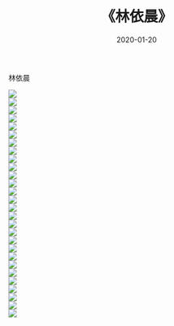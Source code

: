﻿---
layout: post
title:  《林依晨》
date:   2020-01-20
img: http://img.660000.xyz/Sharelink/壁纸/明星魅力/华人明星/林依晨/000.jpg
categories: [美女, 清纯, 唯美]
---

林依晨

 ![](http://img.660000.xyz/Sharelink/壁纸/明星魅力/华人明星/林依晨/001.jpg) <br>![](http://img.660000.xyz/Sharelink/壁纸/明星魅力/华人明星/林依晨/002.jpg) <br>![](http://img.660000.xyz/Sharelink/壁纸/明星魅力/华人明星/林依晨/003.jpg) <br>![](http://img.660000.xyz/Sharelink/壁纸/明星魅力/华人明星/林依晨/004.jpg) <br>![](http://img.660000.xyz/Sharelink/壁纸/明星魅力/华人明星/林依晨/005.jpg) <br>![](http://img.660000.xyz/Sharelink/壁纸/明星魅力/华人明星/林依晨/006.jpg) <br>![](http://img.660000.xyz/Sharelink/壁纸/明星魅力/华人明星/林依晨/007.jpg) <br>![](http://img.660000.xyz/Sharelink/壁纸/明星魅力/华人明星/林依晨/008.jpg) <br>![](http://img.660000.xyz/Sharelink/壁纸/明星魅力/华人明星/林依晨/009.jpg) <br>![](http://img.660000.xyz/Sharelink/壁纸/明星魅力/华人明星/林依晨/010.jpg) <br>![](http://img.660000.xyz/Sharelink/壁纸/明星魅力/华人明星/林依晨/011.jpg) <br>![](http://img.660000.xyz/Sharelink/壁纸/明星魅力/华人明星/林依晨/012.jpg) <br>![](http://img.660000.xyz/Sharelink/壁纸/明星魅力/华人明星/林依晨/013.jpg) <br>![](http://img.660000.xyz/Sharelink/壁纸/明星魅力/华人明星/林依晨/014.jpg) <br>![](http://img.660000.xyz/Sharelink/壁纸/明星魅力/华人明星/林依晨/015.jpg) <br>![](http://img.660000.xyz/Sharelink/壁纸/明星魅力/华人明星/林依晨/016.jpg) <br>![](http://img.660000.xyz/Sharelink/壁纸/明星魅力/华人明星/林依晨/017.jpg) <br>![](http://img.660000.xyz/Sharelink/壁纸/明星魅力/华人明星/林依晨/018.jpg) <br>![](http://img.660000.xyz/Sharelink/壁纸/明星魅力/华人明星/林依晨/019.jpg) <br>![](http://img.660000.xyz/Sharelink/壁纸/明星魅力/华人明星/林依晨/020.jpg) <br>![](http://img.660000.xyz/Sharelink/壁纸/明星魅力/华人明星/林依晨/021.jpg) <br>![](http://img.660000.xyz/Sharelink/壁纸/明星魅力/华人明星/林依晨/022.jpg) <br>![](http://img.660000.xyz/Sharelink/壁纸/明星魅力/华人明星/林依晨/023.jpg) <br>![](http://img.660000.xyz/Sharelink/壁纸/明星魅力/华人明星/林依晨/024.jpg) <br>![](http://img.660000.xyz/Sharelink/壁纸/明星魅力/华人明星/林依晨/025.jpg) <br>![](http://img.660000.xyz/Sharelink/壁纸/明星魅力/华人明星/林依晨/026.jpg) <br>![](http://img.660000.xyz/Sharelink/壁纸/明星魅力/华人明星/林依晨/027.jpg) <br>![](http://img.660000.xyz/Sharelink/壁纸/明星魅力/华人明星/林依晨/028.jpg) <br>